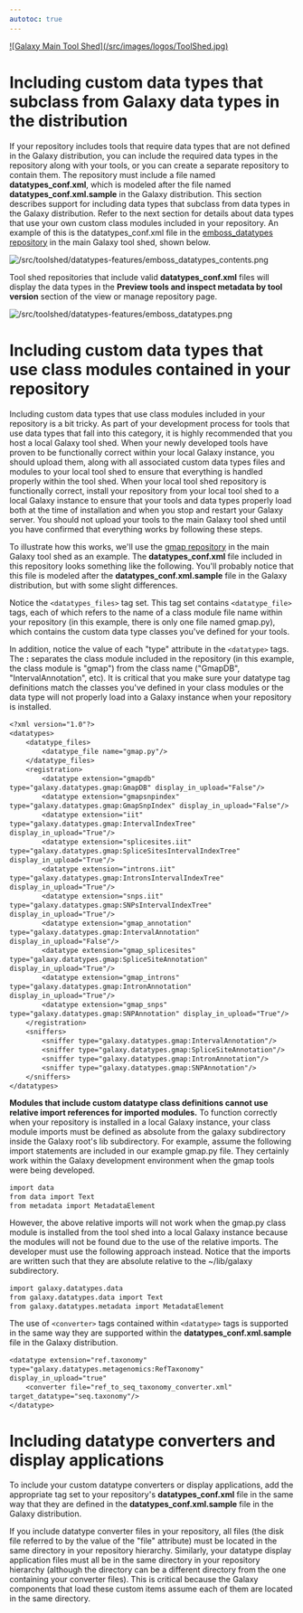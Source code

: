 ```yaml
---
autotoc: true
---
```

<div class='center'> <a href='http://toolshed.g2.bx.psu.edu'>![Galaxy Main Tool Shed](/src/images/logos/ToolShed.jpg)</a> </div>



# Including custom data types that subclass from Galaxy data types in the distribution

If your repository includes tools that require data types that are not defined in the Galaxy distribution, you can include the required data types in the repository along with your tools, or you can create a separate repository to contain them. The repository must include a file named **datatypes_conf.xml**, which is modeled after the file named **datatypes_conf.xml.sample** in the Galaxy distribution. This section describes support for including data types that subclass from data types in the Galaxy distribution. Refer to the next section for details about data types that use your own custom class modules included in your repository.
An example of this is the datatypes_conf.xml file in the [emboss_datatypes repository](http://toolshed.g2.bx.psu.edu/repository/browse_categories?sort=name&id=3ac79d5752c6d938&f-deleted=False&webapp=community&f-free-text-search=emboss&operation=view_or_manage_repository) in the main Galaxy tool shed, shown below.

![/src/toolshed/datatypes-features/emboss_datatypes_contents.png](/src/toolshed/datatypes-features/emboss_datatypes_contents.png)

Tool shed repositories that include valid **datatypes_conf.xml** files will display the data types in the **Preview tools and inspect metadata by tool version** section of the view or manage repository page.

![/src/toolshed/datatypes-features/emboss_datatypes.png](/src/toolshed/datatypes-features/emboss_datatypes.png)

# Including custom data types that use class modules contained in your repository

Including custom data types that use class modules included in your repository is a bit tricky. As part of your development process for tools that use data types that fall into this category, it is highly recommended that you host a local Galaxy tool shed. When your newly developed tools have proven to be functionally correct within your local Galaxy instance, you should upload them, along with all associated custom data types files and modules to your local tool shed to ensure that everything is handled properly within the tool shed. When your local tool shed repository is functionally correct, install your repository from your local tool shed to a local Galaxy instance to ensure that your tools and data types properly load both at the time of installation and when you stop and restart your Galaxy server. You should not upload your tools to the main Galaxy tool shed until you have confirmed that everything works by following these steps.

To illustrate how this works, we'll use the [gmap repository](http://toolshed.g2.bx.psu.edu/repository/browse_categories?sort=name&id=4131098bea459833&f-deleted=False&webapp=community&f-free-text-search=gmap&operation=view_or_manage_repository) in the main Galaxy tool shed as an example. The **datatypes\_conf.xml** file included in this repository looks something like the following. You'll probably notice that this file is modeled after the **datatypes_conf.xml.sample** file in the Galaxy distribution, but with some slight differences.

Notice the ```<datatypes_files>``` tag set. This tag set contains ```<datatype_file>``` tags, each of which refers to the name of a class module file name within your repository (in this example, there is only one file named gmap.py), which contains the custom data type classes you've defined for your tools.

In addition, notice the value of each "type" attribute in the ```<datatype>``` tags. The **:** separates the class module included in the repository (in this example, the class module is "gmap") from the class name ("GmapDB", "IntervalAnnotation", etc). It is critical that you make sure your datatype tag definitions match the classes you've defined in your class modules or the data type will not properly load into a Galaxy instance when your repository is installed.

    <?xml version="1.0"?>
    <datatypes>
        <datatype_files>
            <datatype_file name="gmap.py"/>
        </datatype_files>
        <registration>
            <datatype extension="gmapdb" type="galaxy.datatypes.gmap:GmapDB" display_in_upload="False"/>
            <datatype extension="gmapsnpindex" type="galaxy.datatypes.gmap:GmapSnpIndex" display_in_upload="False"/>
            <datatype extension="iit" type="galaxy.datatypes.gmap:IntervalIndexTree" display_in_upload="True"/>
            <datatype extension="splicesites.iit" type="galaxy.datatypes.gmap:SpliceSitesIntervalIndexTree" display_in_upload="True"/>
            <datatype extension="introns.iit" type="galaxy.datatypes.gmap:IntronsIntervalIndexTree" display_in_upload="True"/>
            <datatype extension="snps.iit" type="galaxy.datatypes.gmap:SNPsIntervalIndexTree" display_in_upload="True"/>
            <datatype extension="gmap_annotation" type="galaxy.datatypes.gmap:IntervalAnnotation" display_in_upload="False"/>
            <datatype extension="gmap_splicesites" type="galaxy.datatypes.gmap:SpliceSiteAnnotation" display_in_upload="True"/>
            <datatype extension="gmap_introns" type="galaxy.datatypes.gmap:IntronAnnotation" display_in_upload="True"/>
            <datatype extension="gmap_snps" type="galaxy.datatypes.gmap:SNPAnnotation" display_in_upload="True"/>
        </registration>
        <sniffers>
            <sniffer type="galaxy.datatypes.gmap:IntervalAnnotation"/>
            <sniffer type="galaxy.datatypes.gmap:SpliceSiteAnnotation"/>
            <sniffer type="galaxy.datatypes.gmap:IntronAnnotation"/>
            <sniffer type="galaxy.datatypes.gmap:SNPAnnotation"/>
        </sniffers>
    </datatypes>

**Modules that include custom datatype class definitions cannot use relative import references for imported modules.** To function correctly when your repository is installed in a local Galaxy instance, your class module imports must be defined as absolute from the galaxy subdirectory inside the Galaxy root's lib subdirectory. For example, assume the following import statements are included in our example gmap.py file. They certainly work within the Galaxy development environment when the gmap tools were being developed.

    import data
    from data import Text
    from metadata import MetadataElement

However, the above relative imports will not work when the gmap.py class module is installed from the tool shed into a local Galaxy instance because the modules will not be found due to the use of the relative imports. The developer must use the following approach instead. Notice that the imports are written such that they are absolute relative to the ~/lib/galaxy subdirectory.

    import galaxy.datatypes.data
    from galaxy.datatypes.data import Text
    from galaxy.datatypes.metadata import MetadataElement

The use of ```<converter>``` tags contained within ```<datatype>``` tags is supported in the same way they are supported within the **datatypes_conf.xml.sample** file in the Galaxy distribution.

    <datatype extension="ref.taxonomy" type="galaxy.datatypes.metagenomics:RefTaxonomy" display_in_upload="true"
        <converter file="ref_to_seq_taxonomy_converter.xml" target_datatype="seq.taxonomy"/>
    </datatype>

# Including datatype converters and display applications

To include your custom datatype converters or display applications, add the appropriate tag set to your repository's **datatypes\_conf.xml** file in the same way that they are defined in the **datatypes\_conf.xml.sample** file in the Galaxy distribution.

If you include datatype converter files in your repository, all files (the disk file referred to by the value of the "file" attribute) must be located in the same directory in your repository hierarchy. Similarly, your datatype display application files must all be in the same directory in your repository hierarchy (although the directory can be a different directory from the one containing your converter files). This is critical because the Galaxy components that load these custom items assume each of them are located in the same directory.
